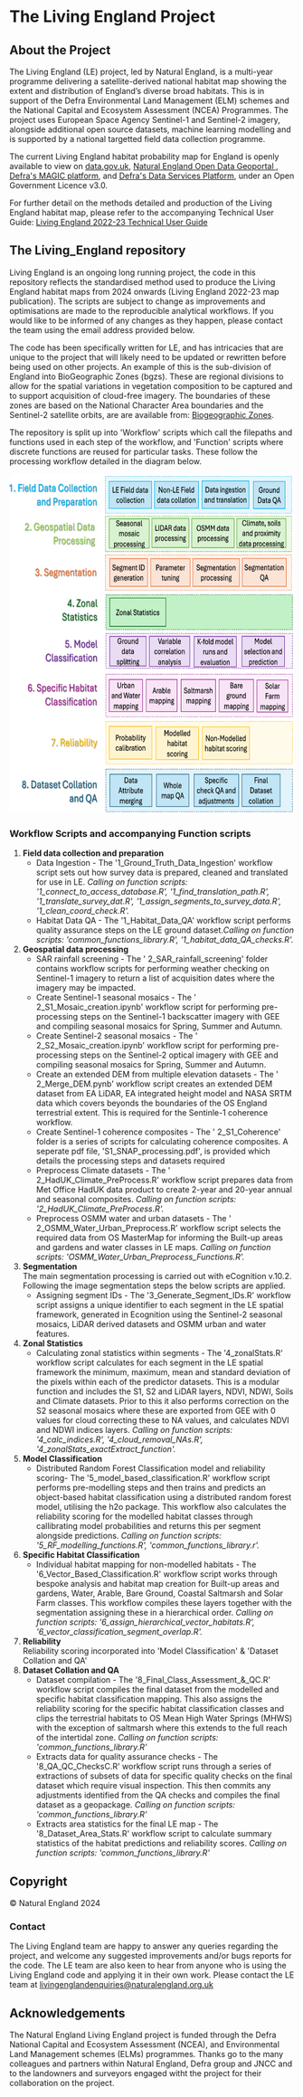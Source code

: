 # The Living England Project

## About the Project
The Living England (LE) project, led by Natural England, is a multi-year programme delivering a satellite-derived national habitat map showing the extent and distribution of England’s diverse broad habitats. This is in support of the Defra Environmental Land Management (ELM) schemes and the National Capital and Ecosystem Assessment (NCEA) Programmes. The project uses European Space Agency Sentinel-1 and Sentinel-2 imagery, alongside additional open source datasets, machine learning modelling and is supported by a national targetted field data collection programme.

The current Living England habitat probability map for England is openly available to view on <a href="https://www.data.gov.uk/dataset/3a87c13c-1303-4452-9da4-5bb0ce84667f/living-england-2022-23">data.gov.uk</a>, <a href="https://naturalengland-defra.opendata.arcgis.com/maps/19aa7b1604434fd7a3b35f2fbfb9c519/about">Natural England Open Data Geoportal </a> , <a href="https://magic.defra.gov.uk/">Defra's MAGIC platform</a>, and <a href="https://environment.data.gov.uk/dataset/042f14b2-3076-420d-b604-9657c0398fae">Defra's Data Services Platform</a>, under an Open Government Licence v3.0.

For further detail on the methods detailed and production of the Living England habitat map, please refer to the accompanying Technical User Guide: <a href="https://publications.naturalengland.org.uk/publication/5260859937652736">Living England 2022-23 Technical User Guide</a>

## The Living_England repository

Living England is an ongoing long running project,  the code in this repository reflects the standardised method used to produce the Living England habitat maps from 2024 onwards (Living England 2022-23 map publication). The scripts are subject to change as improvements and optimisations are made to the reproducible analytical workflows. If you would like to be informed of any changes as they happen, please contact the team using the email address provided below.

The code has been specifically written for LE, and has intricacies that are unique to the project that will likely need to be updated or rewritten before being used on other projects. An example of this is the sub-division of England into BioGeographic Zones (bgzs). These are regional divisions to allow for the spatial variations in vegetation composition to be captured and to support acquisition of cloud-free imagery. The boundaries of these zones are based on the National Character Area boundaries and the Sentinel-2 satellite orbits, are are available from: <a href="https://www.data.gov.uk/dataset/8c36c913-eae3-411e-af2f-4d375d40a074/biogeographic-zones-living-england-2021)">Biogeographic Zones</a>.

The repository is split up into 'Workflow' scripts which call the filepaths and functions used in each step of the workflow, and 'Function' scripts where discrete functions are reused for particular tasks. These follow the processing workflow detailed in the diagram below.

<img src="LE_workflow_diagram.png" alt="Living England workflow diagram" width="700" height="600">

### Workflow Scripts and accompanying Function scripts
<ol>
  
  <li> <b> Field data collection and preparation </b>
<ul>
  <li> Data Ingestion - The '1_Ground_Truth_Data_Ingestion' workflow script sets out how survey data is prepared, cleaned and translated for use in LE. <i>Calling on function scripts: '1_connect_to_access_database.R', '1_find_translation_path.R', '1_translate_survey_dat.R', '1_assign_segments_to_survey_data.R', '1_clean_coord_check.R'.</i> </li>
   <li> Habitat Data QA - The '1_Habitat_Data_QA' workflow script performs quality assurance steps on the LE ground dataset.<i>Calling on function scripts: 'common_functions_library.R', '1_habitat_data_QA_checks.R'.</i> </li>
  </ul></li>
  
  <li> <b> Geospatial data processing </b>
<ul>
  <li> SAR rainfall screening - The ' 2_SAR_rainfall_screening' folder contains workflow scripts for performing weather checking on Sentinel-1 imagery to return a list of acquisition dates where the imagery may be impacted. </li>
  <li> Create Sentinel-1 seasonal mosaics - The ' 2_S1_Mosaic_creation.ipynb' workflow script for performing pre-processing steps on the Sentinel-1 backscatter imagery with GEE and compiling seasonal mosaics for Spring, Summer and Autumn. </li>
 <li> Create Sentinel-2 seasonal mosaics - The ' 2_S2_Mosaic_creation.ipynb' workflow script for performing pre-processing steps on the Sentinel-2 optical imagery with GEE and compiling seasonal mosaics for Spring, Summer and Autumn.</li>
    <li>  Create an extended DEM from multiple elevation datasets - The ' 2_Merge_DEM.pynb' workflow script creates an extended DEM dataset from EA LiDAR, EA integrated height model and NASA SRTM data which covers beyonds the boundaries of the OS England terrestrial extent. This is required for the Sentinle-1 coherence workflow. </li>
  <li> Create Sentinel-1 coherence composites - The ' 2_S1_Coherence' folder is a series of scripts for calculating coherence composites. A seperate pdf file, 'S1_SNAP_processing.pdf', is provided which details the processing steps and datasets required</li>
  <li> Preprocess Climate datasets - The ' 2_HadUK_Climate_PreProcess.R' workflow script prepares data from Met Office HadUK data product to create 2-year and 20-year annual and seasonal composites. <i>Calling on function scripts: '2_HadUK_Climate_PreProcess.R'.</i> </li>
  <li> Preprocess OSMM water and urban datasets - The ' 2_OSMM_Water_Urban_Preprocess.R' workflow script selects the required data from OS MasterMap for informing the Built-up areas and gardens and water classes in LE maps. <i>Calling on function scripts: 'OSMM_Water_Urban_Preprocess_Functions.R'.</i> </li>
</ul></li>

 <li> <b> Segmentation </b>
<br>The main segmentation processing is carried out with eCognition v.10.2. Following the image segmentation steps the below scripts are applied.
   <ul>
   <li> Assigning segment IDs - The '3_Generate_Segment_IDs.R' workflow script assigns a unique identifier to each segment in the LE spatial framework, generated in Ecognition using the Sentinel-2 seasonal mosaics, LiDAR derived datasets and OSMM urban and water features.</li>
</ul></li>

 <li> <b> Zonal Statistics </b>
   <ul>
   <li> Calculating zonal statistics within segments - The '4_zonalStats.R' workflow script calculates for each segment in the LE spatial framework the minimum, maximum, mean and standard deviation of the pixels within each of the predictor datasets. This is a modular function and includes the S1, S2 and LiDAR layers, NDVI, NDWI, Soils and Climate datasets. Prior to this it also performs correction on the S2 seasonal mosaics where these are exported from GEE with 0 values for cloud correcting these to NA values, and calculates NDVI and NDWI indices layers. <i>Calling on function scripts: '4_calc_indices.R', '4_cloud_removal_NAs.R', '4_zonalStats_exactExtract_function'.</i> </li>
</ul></li>

<li> <b> Model Classification </b>
   <ul>
   <li> Distributed Random Forest Classification model and reliability scoring- The '5_model_based_classification.R' workflow script performs pre-modelling steps and then trains and predicts an object-based habitat classification using a distributed random forest model, utilising the h2o package. This workflow also calculates the reliability scoring for the modelled habitat classes through callibrating model probabilities and returns this per segment alongside predictions. <i> Calling on function scripts: '5_RF_modelling_functions.R', 'common_functions_library.r'.</i> </li>
</ul></li>

<li> <b> Specific Habitat Classification </b>
   <ul>
   <li> Individual habitat mapping for non-modelled habitats - The '6_Vector_Based_Classification.R' workflow script works through bespoke analysis and habitat map creation for Built-up areas and gardens, Water, Arable, Bare Ground, Coastal Saltmarsh and Solar Farm classes. This workflow compiles these layers together with the segmentation assigning these in a hierarchical order. <i> Calling on function scripts: '6_assign_hierarchical_vector_habitats.R', '6_vector_classification_segment_overlap.R'.</i></li>
</ul></li>

<li> <b> Reliability </b>
<br>Reliability scoring incorporated into 'Model Classification' & 'Dataset Collation and QA' </li>

<li> <b> Dataset Collation and QA </b>
   <ul>
   <li> Dataset compilation - The '8_Final_Class_Assessment_&_QC.R' workflow script compiles the final dataset from the modelled and specific habitat classification mapping. This also assigns the reliability scoring for the specific habitat classification classes and clips the terrestrial habitats to OS Mean High Water Springs (MHWS) with the exception of saltmarsh where this extends to the full reach of the intertidal zone. <i> Calling on function scripts: 'common_functions_library.R'</i></li>
<li> Extracts data for quality assurance checks - The '8_QA_QC_ChecksC.R' workflow script runs through a series of extractions of subsets of data for specific quality checks on the final dataset which require visual inspection. This then commits any adjustments identified from the QA checks and compiles the final dataset as a geopackage. <i> Calling on function scripts: 'common_functions_library.R'</i></li>
<li> Extracts area statistics for the final LE map - The '8_Dataset_Area_Stats.R' workflow script to calculate summary statistics of the habitat predictions and reliability scores. <i> Calling on function scripts: 'common_functions_library.R'</i></li>
</ul></li>

</ol>

## Copyright

© Natural England 2024

### Contact
The Living England team are happy to answer any queries regarding the project, and welcome any suggested improvements and/or bugs reports for the code. The LE team are also keen to hear from anyone who is using the Living England code and applying it in their own work. Please contact the LE team at livingenglandenquiries@naturalengland.org.uk

## Acknowledgements
The Natural England Living England project is funded through the Defra National Capital and Ecosystem Assessment (NCEA), 
and Environmental Land Management schemes (ELMs) programmes. Thanks go to the many colleagues and partners within Natural England, Defra group and JNCC and to the landowners and surveyors engaged witht the project for their collaboration on the project.




